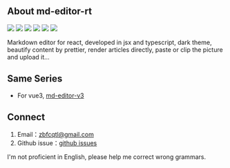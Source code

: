 ## About md-editor-rt

![](https://img.shields.io/github/stars/imzbf/md-editor-rt?style=social) ![](https://img.shields.io/npm/dm/md-editor-rt) ![](https://img.shields.io/bundlephobia/min/md-editor-rt) ![](https://img.shields.io/github/license/imzbf/md-editor-rt) ![](https://img.shields.io/github/package-json/v/imzbf/md-editor-rt) ![](https://img.shields.io/badge/ssr-%3E1.6.0-brightgreen)

Markdown editor for react, developed in jsx and typescript, dark theme, beautify content by prettier, render articles directly, paste or clip the picture and upload it...

## Same Series

- For vue3, [md-editor-v3](https://github.com/imzbf/md-editor-v3)

## Connect

1. Email：zbfcqtl@gmail.com
2. Github issue：[github issues](https://github.com/imzbf/md-editor-rt/issues)

I'm not proficient in English, please help me correct wrong grammars.
